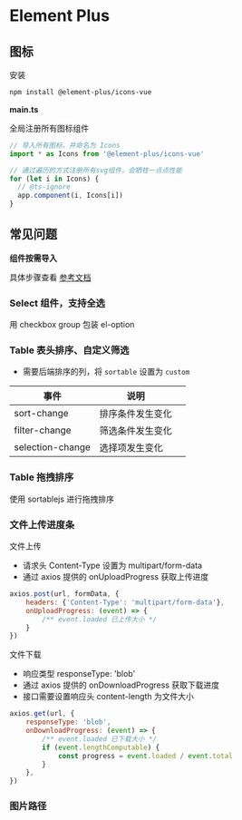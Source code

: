# Element Plus

## 图标

安装

```bash
npm install @element-plus/icons-vue
```



**main.ts**

全局注册所有图标组件

```js
// 导入所有图标，并命名为 Icons
import * as Icons from '@element-plus/icons-vue'

// 通过遍历的方式注册所有svg组件，会牺牲一点点性能
for (let i in Icons) {
  // @ts-ignore
  app.component(i, Icons[i])
}
```



## 常见问题

**组件按需导入**

具体步骤查看  [参考文档](https://element-plus.org/zh-CN/guide/quickstart.html)



### Select 组件，支持全选

用 checkbox group 包装 el-option



### Table 表头排序、自定义筛选

- 需要后端排序的列，将 `sortable` 设置为 `custom`

| 事件             | 说明             |      |
| ---------------- | ---------------- | ---- |
| sort-change      | 排序条件发生变化 |      |
| filter-change    | 筛选条件发生变化 |      |
| selection-change | 选择项发生变化   |      |



### Table 拖拽排序

使用 sortablejs 进行拖拽排序



### 文件上传进度条

文件上传

- 请求头 Content-Type 设置为 multipart/form-data
- 通过 axios 提供的 onUploadProgress 获取上传进度

```js
axios.post(url, formData, {
	headers: {'Content-Type': 'multipart/form-data'},
	onUploadProgress: (event) => {
		/** event.loaded 已上传大小 */
	}
})
```

文件下载

- 响应类型 responseType: 'blob'
- 通过 axios 提供的 onDownloadProgress 获取下载进度
- 接口需要设置响应头 content-length 为文件大小

```js
axios.get(url, {
	responseType: 'blob',
	onDownloadProgress: (event) => {
		/** event.loaded 已下载大小 */
		if (event.lengthComputable) {
			const progress = event.loaded / event.total
		}
	},
})
```


### 图片路径
